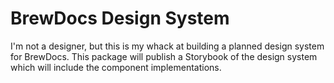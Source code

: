 # BrewDocs Design System

I'm not a designer, but this is my whack at building a planned design system for BrewDocs. This package
will publish a Storybook of the design system which will include the component implementations.